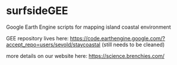 # surfsideGEE
Google Earth Engine scripts for mapping island coastal environment

GEE repository lives here: https://code.earthengine.google.com/?accept_repo=users/sevold/staycoastal
(still needs to be cleaned)

more details on our website here: https://science.brenchies.com/

